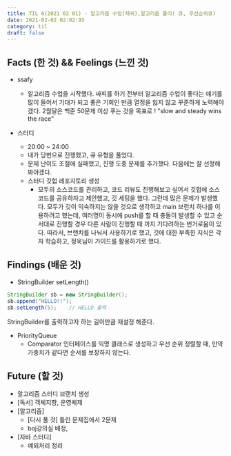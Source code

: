 ```yaml
---
title: TIL 6(2021 02 01) - 알고리즘 수업(재귀),알고리즘 풀이( 큐, 우선순위큐)
date: 2021-02-02 02:02:93
category: til
draft: false
---
```


## Facts (한 것) && Feelings (느낀 것)
- ssafy
  - 알고리즘 수업을 시작했다. 싸피를 하기 전부터 알고리즘 수업이 좋다는 얘기를 많이 들어서 기대가 되고 좋은 기회인 만큼 열정을 잃지 않고 꾸준하게 노력해야겠다. 2월달은 백준 50문제 이상 푸는 것을 목표로 ! "slow and steady wins the race" 

- 스터디
  - 20:00 ~ 24:00
  - 내가 당번으로 진행했고, 큐 유형을 풀었다.
  - 문제 난이도 조절에 실패했고, 진행 도중 문제를 추가했다. 다음에는 잘 선정해봐야겠다.
  - 스터디 깃헙 레포지토리 생성
    - 모두의 소스코드를 관리하고, 코드 리뷰도 진행해보고 싶어서 깃헙에 소스코드를 공유하자고 제안했고, 깃 세팅을 했다. 그런데 많은 문제가 발생했다.
    모두가 깃이 익숙하지는 않을 것으로 생각하고 main 브런치 하나를 이용하려고 했는데, 여러명이 동시에 push를 할 때 충돌이 발생할 수 있고 순서대로 진행할 경우 다른 사람이 진행할 때 까지 기다려하는 번거로움이 있다.
    따라서, 브랜치를 나눠서 사용하기로 했고, 깃에 대한 부족한 지식은 각자 학습하고, 정욱님이 가이드를 활용하기로 했다. 

## Findings (배운 것)
- StringBuilder setLength() 

```java
StringBuilder sb = new StringBuilder();
sb.append("HELLO!!");
sb.setLength(5);    // HELLO 출력
```

StringBuilder를 출력하고자 하는 길이만큼 재설정 해준다.

- PriorityQueue
  - Comparator 인터페이스를 익명 클래스로 생성하고 우선 순위 정렬할 때, 만약 가중치가 같다면 순서를 보장하지 않는다.


## Future (할 것)
- 알고리즘 스터디 브랜치 생성
- [독서] 객체지향, 운영체제
- [알고리즘] 
  - [다시 풀 것] 틀린 문제집에서 2문제
  - boj강의실 배정, 
- [자바 스터디]
  - 예외처리 정리
